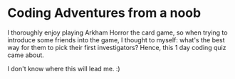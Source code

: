 # Coding Adventures from a noob

I thoroughly enjoy playing Arkham Horror the card game, so when trying to introduce some friends into the game, I thought to myself: what's the best way for them to pick their first investigators?
Hence, this 1 day coding quiz came about.

I don't know where this will lead me. :)
